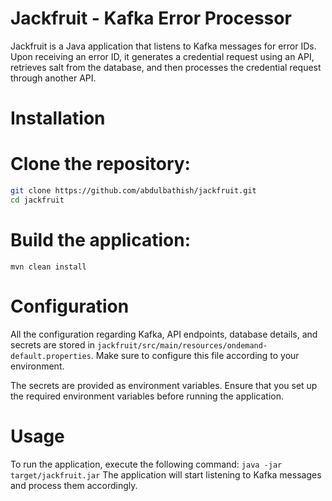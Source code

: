 # Jackfruit - Kafka Error Processor

Jackfruit is a Java application that listens to Kafka messages for error IDs. Upon receiving an error ID, it generates a credential request using an API, retrieves salt from the database, and then processes the credential request through another API.


# Installation

# Clone the repository:
```bash
git clone https://github.com/abdulbathish/jackfruit.git
cd jackfruit
```
# Build the application:
`mvn clean install`
# Configuration

All the configuration regarding Kafka, API endpoints, database details, and secrets are stored in `jackfruit/src/main/resources/ondemand-default.properties`.
Make sure to configure this file according to your environment.

The secrets are provided as environment variables.
Ensure that you set up the required environment variables before running the application.

# Usage

To run the application, execute the following command:
`java -jar target/jackfruit.jar`
The application will start listening to Kafka messages and process them accordingly.
